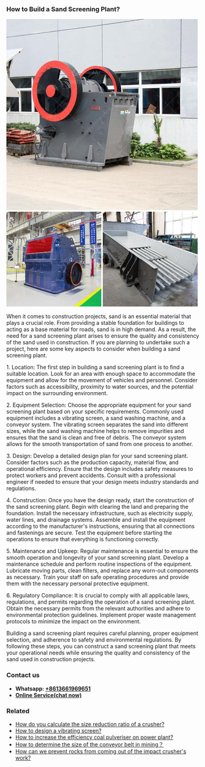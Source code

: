 <h3>How to Build a Sand Screening Plant?</h3><img src='1701745031.jpg' alt=''><p>When it comes to construction projects, sand is an essential material that plays a crucial role. From providing a stable foundation for buildings to acting as a base material for roads, sand is in high demand. As a result, the need for a sand screening plant arises to ensure the quality and consistency of the sand used in construction. If you are planning to undertake such a project, here are some key aspects to consider when building a sand screening plant.</p><p>1. Location: The first step in building a sand screening plant is to find a suitable location. Look for an area with enough space to accommodate the equipment and allow for the movement of vehicles and personnel. Consider factors such as accessibility, proximity to water sources, and the potential impact on the surrounding environment.</p><p>2. Equipment Selection: Choose the appropriate equipment for your sand screening plant based on your specific requirements. Commonly used equipment includes a vibrating screen, a sand washing machine, and a conveyor system. The vibrating screen separates the sand into different sizes, while the sand washing machine helps to remove impurities and ensures that the sand is clean and free of debris. The conveyor system allows for the smooth transportation of sand from one process to another.</p><p>3. Design: Develop a detailed design plan for your sand screening plant. Consider factors such as the production capacity, material flow, and operational efficiency. Ensure that the design includes safety measures to protect workers and prevent accidents. Consult with a professional engineer if needed to ensure that your design meets industry standards and regulations.</p><p>4. Construction: Once you have the design ready, start the construction of the sand screening plant. Begin with clearing the land and preparing the foundation. Install the necessary infrastructure, such as electricity supply, water lines, and drainage systems. Assemble and install the equipment according to the manufacturer's instructions, ensuring that all connections and fastenings are secure. Test the equipment before starting the operations to ensure that everything is functioning correctly.</p><p>5. Maintenance and Upkeep: Regular maintenance is essential to ensure the smooth operation and longevity of your sand screening plant. Develop a maintenance schedule and perform routine inspections of the equipment. Lubricate moving parts, clean filters, and replace any worn-out components as necessary. Train your staff on safe operating procedures and provide them with the necessary personal protective equipment.</p><p>6. Regulatory Compliance: It is crucial to comply with all applicable laws, regulations, and permits regarding the operation of a sand screening plant. Obtain the necessary permits from the relevant authorities and adhere to environmental protection guidelines. Implement proper waste management protocols to minimize the impact on the environment.</p><p>Building a sand screening plant requires careful planning, proper equipment selection, and adherence to safety and environmental regulations. By following these steps, you can construct a sand screening plant that meets your operational needs while ensuring the quality and consistency of the sand used in construction projects.</p><h3>Contact us</h3><ul><li><strong>Whatsapp:&nbsp;<a href="https://wa.me/8613661969651">+8613661969651</a></strong></li><li><a href="https://swt.shibang-china.com/?git&amp;zhl&amp;How to Build a Sand Screening Plant"><strong>Online Service(chat now)</strong></a></li></ul><h3>Related</h3><ul><li><a href='How do you calculate the size reduction ratio of a crusher.md'>How do you calculate the size reduction ratio of a crusher?</a></li><li><a href='How to design a vibrating screen.md'>How to design a vibrating screen?</a></li><li><a href='How to increase the efficiency coal pulveriser on power plant.md'>How to increase the efficiency coal pulveriser on power plant?</a></li><li><a href='How to determine the size of the conveyor belt in mining？.md'>How to determine the size of the conveyor belt in mining？</a></li><li><a href='How can we prevent rocks from coming out of the impact crushers work.md'>How can we prevent rocks from coming out of the impact crusher's work?</a></li></ul>